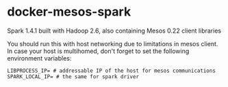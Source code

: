 # docker-mesos-spark

Spark 1.4.1 built with Hadoop 2.6, also containing Mesos 0.22 client libraries

You should run this with host networking due to limitations in mesos client.
In case your host is multihomed, don't forget to set the following environment variables:

```
LIBPROCESS_IP= # addressable IP of the host for mesos communications
SPARK_LOCAL_IP= # the same for spark driver
```
